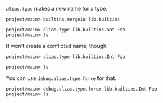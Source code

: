 `alias.type` makes a new name for a type.

```ucm:hide
project/main> builtins.mergeio lib.builtins
```

```ucm
project/main> alias.type lib.builtins.Nat Foo
project/main> ls
```

It won't create a conflicted name, though.

```ucm:error
project/main> alias.type lib.builtins.Int Foo
```

```ucm
project/main> ls
```

You can use `debug.alias.type.force` for that.

```ucm
project/main> debug.alias.type.force lib.builtins.Int Foo
project/main> ls
```

